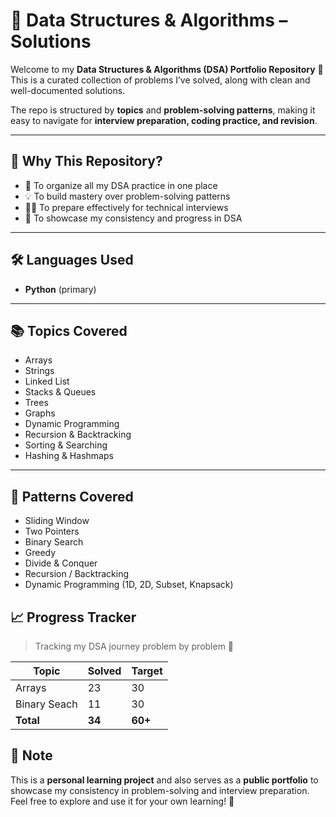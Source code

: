 # 📘 Data Structures & Algorithms – Solutions

Welcome to my **Data Structures & Algorithms (DSA) Portfolio Repository** 🎯  
This is a curated collection of problems I’ve solved, along with clean and well-documented solutions.  

The repo is structured by **topics** and **problem-solving patterns**, making it easy to navigate for **interview preparation, coding practice, and revision**.  

---

## 🚀 Why This Repository?
- 📂 To organize all my DSA practice in one place  
- 💡 To build mastery over problem-solving patterns  
- 🧑‍💻 To prepare effectively for technical interviews  
- 🌟 To showcase my consistency and progress in DSA  

---

## 🛠️ Languages Used
- **Python** (primary)  

---

## 📚 Topics Covered
- Arrays  
- Strings  
- Linked List  
- Stacks & Queues  
- Trees  
- Graphs  
- Dynamic Programming  
- Recursion & Backtracking  
- Sorting & Searching  
- Hashing & Hashmaps  

---

## 🔑 Patterns Covered
- Sliding Window  
- Two Pointers  
- Binary Search  
- Greedy  
- Divide & Conquer  
- Recursion / Backtracking  
- Dynamic Programming (1D, 2D, Subset, Knapsack)

## 📈 Progress Tracker
> Tracking my DSA journey problem by problem 🚀  

| Topic                | Solved | Target |
|----------------------|--------|--------|
| Arrays               | 23     | 30     |
| Binary Seach         | 11     | 30     |
| **Total**            | **34** | **60+** |

## 📌 Note
This is a **personal learning project** and also serves as a **public portfolio** to showcase my consistency in problem-solving and interview preparation.  
Feel free to explore and use it for your own learning! 🚀  